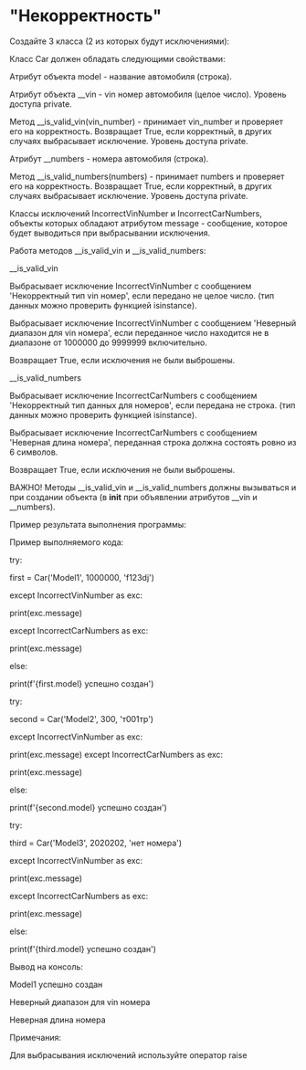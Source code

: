 # "Некорректность"

Создайте 3 класса (2 из которых будут исключениями):

Класс Car должен обладать следующими свойствами:

Атрибут объекта model - название автомобиля (строка).

Атрибут объекта __vin - vin номер автомобиля (целое число). Уровень доступа private.

Метод __is_valid_vin(vin_number) - принимает vin_number и проверяет его на корректность. Возвращает True, если корректный, в других случаях выбрасывает исключение. Уровень доступа private.

Атрибут __numbers - номера автомобиля (строка).

Метод __is_valid_numbers(numbers) - принимает numbers и проверяет его на корректность. Возвращает True, если корректный, в других случаях выбрасывает исключение. Уровень доступа private.

Классы исключений IncorrectVinNumber и IncorrectCarNumbers, объекты которых обладают атрибутом message - сообщение, которое будет выводиться при выбрасывании исключения.

Работа методов __is_valid_vin и __is_valid_numbers:

__is_valid_vin

Выбрасывает исключение IncorrectVinNumber с сообщением 'Некорректный тип vin номер', если передано не целое число. (тип данных можно проверить функцией isinstance).

Выбрасывает исключение IncorrectVinNumber с сообщением 'Неверный диапазон для vin номера', если переданное число находится не в диапазоне от 1000000 до 9999999 включительно.

Возвращает True, если исключения не были выброшены.

__is_valid_numbers

Выбрасывает исключение IncorrectCarNumbers с сообщением 'Некорректный тип данных для номеров', если передана не строка. (тип данных можно проверить функцией isinstance).

Выбрасывает исключение IncorrectCarNumbers с сообщением 'Неверная длина номера', переданная строка должна состоять ровно из 6 символов.

Возвращает True, если исключения не были выброшены.

ВАЖНО!
Методы __is_valid_vin и __is_valid_numbers должны вызываться и при создании объекта (в __init__ при объявлении атрибутов __vin и __numbers).

Пример результата выполнения программы:

Пример выполняемого кода:

try:
  
  first = Car('Model1', 1000000, 'f123dj')

except IncorrectVinNumber as exc:
 
  print(exc.message)

except IncorrectCarNumbers as exc:
  
  print(exc.message)

else:
  
  print(f'{first.model} успешно создан')

try:
  
  second = Car('Model2', 300, 'т001тр')

except IncorrectVinNumber as exc:
  
  print(exc.message)
except IncorrectCarNumbers as exc:
  
  print(exc.message)

else:
  
  print(f'{second.model} успешно создан')

try:
  
  third = Car('Model3', 2020202, 'нет номера')

except IncorrectVinNumber as exc:
  
  print(exc.message)

except IncorrectCarNumbers as exc:
  
  print(exc.message)

else:
 
  print(f'{third.model} успешно создан')

Вывод на консоль:

Model1 успешно создан

Неверный диапазон для vin номера

Неверная длина номера

Примечания:

Для выбрасывания исключений используйте оператор raise

